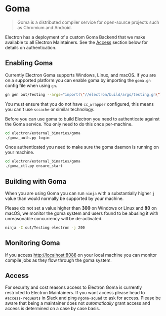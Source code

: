 # Goma

> Goma is a distributed compiler service for open-source projects such as
> Chromium and Android.

Electron has a deployment of a custom Goma Backend that we make available to
all Electron Maintainers.  See the [Access](#access) section below for details
on authentication.

## Enabling Goma

Currently Electron Goma supports Windows, Linux, and macOS.  If you are
on a supported platform you can enable goma by importing the `goma.gn` config
file when using `gn`.

```bash
gn gen out/Testing --args="import(\"//electron/build/args/testing.gn\") import(\"//electron/build/args/goma.gn\")"
```

You must ensure that you do not have `cc_wrapper` configured, this means you
can't use `sccache` or similar technology. 

Before you can use goma to build Electron you need to authenticate against
the Goma service.  You only need to do this once per-machine.

```bash
cd electron/external_binaries/goma
./goma_auth.py login
```

Once authenticated you need to make sure the goma daemon is running on your
machine.

```bash
cd electron/external_binaries/goma
./goma_ctl.py ensure_start
```

## Building with Goma

When you are using Goma you can run `ninja` with a substantially higher `j`
value than would normally be supported by your machine.

Please do not set a value higher than **300** on Windows or Linux and
**80** on macOS, we monitor the goma system and users found to be abusing
it with unreasonable concurrency will be de-activated.

```bash
ninja -C out/Testing electron -j 200
```

## Monitoring Goma

If you access [http://localhost:8088](http://localhost:8088) on your local
machine you can monitor compile jobs as they flow through the goma system.

## Access

For security and cost reasons access to Electron Goma is currently restricted
to Electron Maintainers.  If you want access please head to `#access-requests` in
Slack and ping `@goma-squad` to ask for access.  Please be aware that being a
maintainer does not *automatically* grant access and access is determined on a
case by case basis.
